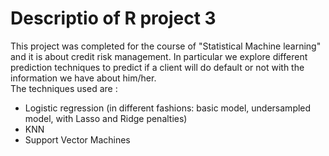 # Descriptio of R project 3

This project was completed for the course of "Statistical Machine learning" and it is about credit risk management. In particular we explore different prediction 
techniques to predict if a client will do default or not with the information we have about him/her.  
The techniques used are :  

- Logistic regression (in different fashions: basic model, undersampled model, with Lasso and Ridge penalties)  
- KNN
- Support Vector Machines
